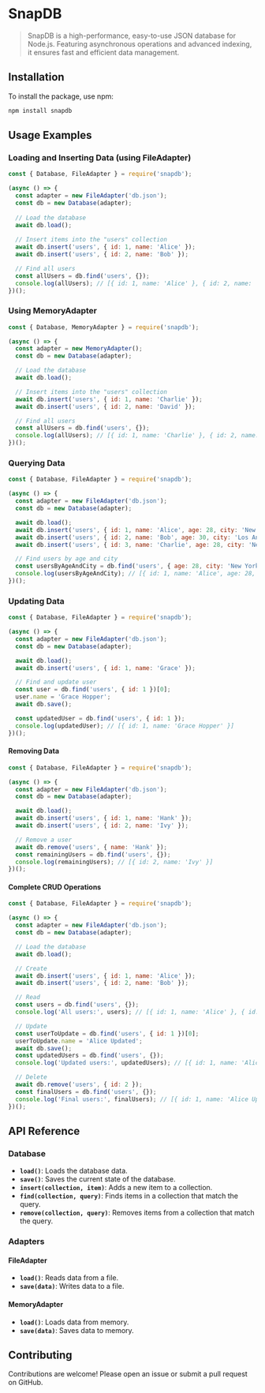 # SnapDB

> SnapDB is a high-performance, easy-to-use JSON database for Node.js. Featuring asynchronous operations and advanced indexing, it ensures fast and efficient data management.

## Installation

To install the package, use npm:

```bash
npm install snapdb
```

## Usage Examples
### Loading and Inserting Data (using FileAdapter)
```javascript
const { Database, FileAdapter } = require('snapdb');

(async () => {
  const adapter = new FileAdapter('db.json');
  const db = new Database(adapter);
  
  // Load the database
  await db.load();
  
  // Insert items into the "users" collection
  await db.insert('users', { id: 1, name: 'Alice' });
  await db.insert('users', { id: 2, name: 'Bob' });

  // Find all users
  const allUsers = db.find('users', {});
  console.log(allUsers); // [{ id: 1, name: 'Alice' }, { id: 2, name: 'Bob' }]
})();
```

### Using MemoryAdapter
```javascript
const { Database, MemoryAdapter } = require('snapdb');

(async () => {
  const adapter = new MemoryAdapter();
  const db = new Database(adapter);

  // Load the database
  await db.load();

  // Insert items into the "users" collection
  await db.insert('users', { id: 1, name: 'Charlie' });
  await db.insert('users', { id: 2, name: 'David' });

  // Find all users
  const allUsers = db.find('users', {});
  console.log(allUsers); // [{ id: 1, name: 'Charlie' }, { id: 2, name: 'David' }]
})();
```

### Querying Data
```javascript
const { Database, FileAdapter } = require('snapdb');

(async () => {
  const adapter = new FileAdapter('db.json');
  const db = new Database(adapter);

  await db.load();
  await db.insert('users', { id: 1, name: 'Alice', age: 28, city: 'New York' });
  await db.insert('users', { id: 2, name: 'Bob', age: 30, city: 'Los Angeles' });
  await db.insert('users', { id: 3, name: 'Charlie', age: 28, city: 'New York' });

  // Find users by age and city
  const usersByAgeAndCity = db.find('users', { age: 28, city: 'New York' });
  console.log(usersByAgeAndCity); // [{ id: 1, name: 'Alice', age: 28, city: 'New York' }, { id: 3, name: 'Charlie', age: 28, city: 'New York' }]
})();

```

### Updating Data
```javascript
const { Database, FileAdapter } = require('snapdb');

(async () => {
  const adapter = new FileAdapter('db.json');
  const db = new Database(adapter);

  await db.load();
  await db.insert('users', { id: 1, name: 'Grace' });

  // Find and update user
  const user = db.find('users', { id: 1 })[0];
  user.name = 'Grace Hopper';
  await db.save();

  const updatedUser = db.find('users', { id: 1 });
  console.log(updatedUser); // [{ id: 1, name: 'Grace Hopper' }]
})();
```

#### Removing Data
```javascript
const { Database, FileAdapter } = require('snapdb');

(async () => {
  const adapter = new FileAdapter('db.json');
  const db = new Database(adapter);

  await db.load();
  await db.insert('users', { id: 1, name: 'Hank' });
  await db.insert('users', { id: 2, name: 'Ivy' });

  // Remove a user
  await db.remove('users', { name: 'Hank' });
  const remainingUsers = db.find('users', {});
  console.log(remainingUsers); // [{ id: 2, name: 'Ivy' }]
})();
```

#### Complete CRUD Operations
```javascript
const { Database, FileAdapter } = require('snapdb');

(async () => {
  const adapter = new FileAdapter('db.json');
  const db = new Database(adapter);

  // Load the database
  await db.load();

  // Create
  await db.insert('users', { id: 1, name: 'Alice' });
  await db.insert('users', { id: 2, name: 'Bob' });

  // Read
  const users = db.find('users', {});
  console.log('All users:', users); // [{ id: 1, name: 'Alice' }, { id: 2, name: 'Bob' }]

  // Update
  const userToUpdate = db.find('users', { id: 1 })[0];
  userToUpdate.name = 'Alice Updated';
  await db.save();
  const updatedUsers = db.find('users', {});
  console.log('Updated users:', updatedUsers); // [{ id: 1, name: 'Alice Updated' }, { id: 2, name: 'Bob' }]

  // Delete
  await db.remove('users', { id: 2 });
  const finalUsers = db.find('users', {});
  console.log('Final users:', finalUsers); // [{ id: 1, name: 'Alice Updated' }]
})();
```

## API Reference

### Database

- **`load()`**: Loads the database data.
- **`save()`**: Saves the current state of the database.
- **`insert(collection, item)`**: Adds a new item to a collection.
- **`find(collection, query)`**: Finds items in a collection that match the query.
- **`remove(collection, query)`**: Removes items from a collection that match the query.

### Adapters

#### FileAdapter

- **`load()`**: Reads data from a file.
- **`save(data)`**: Writes data to a file.

#### MemoryAdapter

- **`load()`**: Loads data from memory.
- **`save(data)`**: Saves data to memory.


## Contributing
Contributions are welcome! Please open an issue or submit a pull request on GitHub.